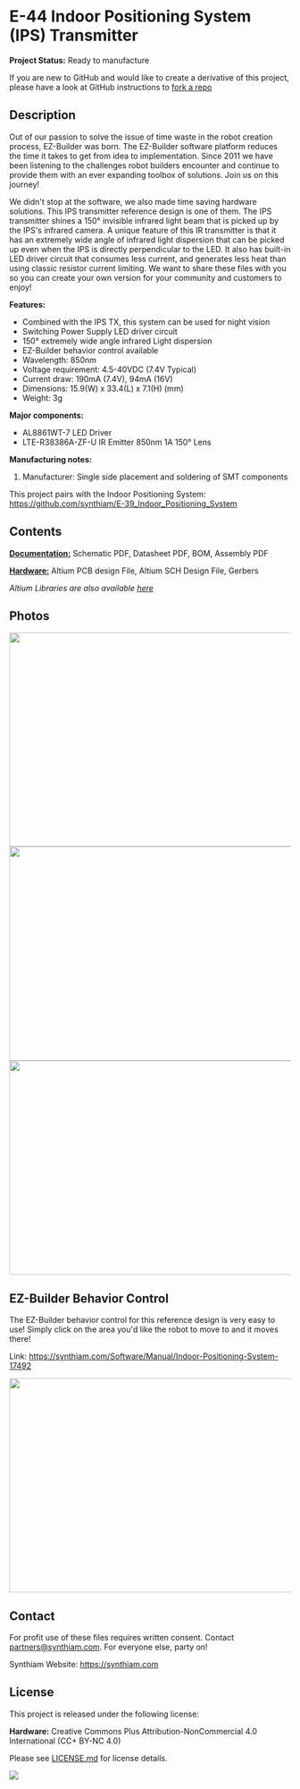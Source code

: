 # E-44 Indoor Positioning System (IPS) Transmitter

**Project Status:** Ready to manufacture

If you are new to GitHub and would like to create a derivative of this project, please have a look at GitHub instructions to [fork a repo](https://help.github.com/en/articles/fork-a-repo)

## Description

Out of our passion to solve the issue of time waste in the robot creation process, EZ-Builder was born. The EZ-Builder software platform reduces the time it takes to get from idea to implementation. Since 2011 we have been listening to the challenges robot builders encounter and continue to provide them with an ever expanding toolbox of solutions. Join us on this journey!

We didn't stop at the software, we also made time saving hardware solutions. This IPS transmitter reference design is one of them. The IPS transmitter shines a 150° invisible infrared light beam that is picked up by the IPS's infrared camera. A unique feature of this IR transmitter is that it has an extremely wide angle of infrared light dispersion that can be picked up even when the IPS is directly perpendicular to the LED. It also has built-in LED driver circuit that consumes less current, and generates less heat than using classic resistor current limiting. We want to share these files with you so you can create your own version for your community and customers to enjoy!

**Features:**
- Combined with the IPS TX, this system can be used for night vision
- Switching Power Supply LED driver circuit
- 150° extremely wide angle infrared Light dispersion
- EZ-Builder behavior control available
- Wavelength: 850nm
- Voltage requirement: 4.5-40VDC (7.4V Typical)
- Current draw: 190mA (7.4V), 94mA (16V)
- Dimensions: 15.9(W) x 33.4(L) x 7.1(H) (mm)
- Weight: 3g

**Major components:** 
- AL8861WT-7 LED Driver
- LTE-R38386A-ZF-U IR Emitter 850nm 1A 150° Lens

**Manufacturing notes:** 
1. Manufacturer: Single side placement and soldering of SMT components

This project pairs with the Indoor Positioning System: https://github.com/synthiam/E-39_Indoor_Positioning_System

## Contents

[**Documentation:**](https://github.com/synthiam/E-44_IPS_Transmitter/tree/master/E-44%20Documentation) Schematic PDF, Datasheet PDF, BOM, Assembly PDF

[**Hardware:**](https://github.com/synthiam/E-44_IPS_Transmitter/tree/master/E-44%20Hardware) Altium PCB design File, Altium SCH Design File, Gerbers

*Altium Libraries are also available <a href="https://github.com/synthiam/Synthiam_Altium_Librairies">here</a>*

## Photos

<p align="left">
<img src="https://live.staticflickr.com/65535/40785585963_ca46753d8d_k.jpg" width="683" height="383">
<img src="https://live.staticflickr.com/65535/46962805984_b0e9dc204d_k.jpg" width="683" height="383">
<img src="https://live.staticflickr.com/65535/32808700827_8a51697d4c_k.jpg" width="683" height="383"></p>

## EZ-Builder Behavior Control

The EZ-Builder behavior control for this reference design is very easy to use! Simply click on the area you'd like the robot to move to and it moves there! 

Link: https://synthiam.com/Software/Manual/Indoor-Positioning-System-17492

<a href="https://synthiam.com/Software/Manual/Indoor-Positioning-System-17492"><img src="E-39.gif" width="683" height="383"></a>

## Contact

For profit use of these files requires written consent. Contact partners@synthiam.com. For everyone else, party on!

Synthiam Website: https://synthiam.com

## License

This project is released under the following license:

**Hardware:** Creative Commons Plus Attribution-NonCommercial 4.0 International (CC+ BY-NC 4.0)

Please see [LICENSE.md](https://github.com/synthiam/E-44_IPS_Transmitter/blob/master/LICENSE.md) for license details.

<a href="https://synthiam.com"><img src="https://live.staticflickr.com/65535/47791527651_358dffb302_m.jpg"></a>

